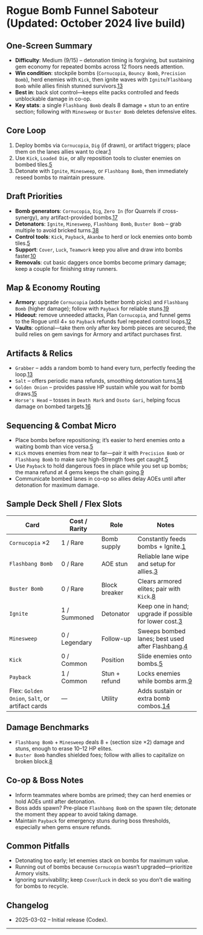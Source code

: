 # Rogue Bomb Funnel Saboteur (Updated: October 2024 live build)

## One-Screen Summary
- **Difficulty**: Medium (9/15) – detonation timing is forgiving, but sustaining gem economy for repeated bombs across 12 floors needs attention.
- **Win condition**: stockpile bombs (`Cornucopia`, `Bouncy Bomb`, `Precision Bomb`), herd enemies with `Kick`, then ignite waves with `Ignite`/`Flashbang Bomb` while allies finish stunned survivors.[1][2][3][4]
- **Best in**: back slot control—keeps elite packs controlled and feeds unblockable damage in co-op.
- **Key stats**: a single `Flashbang Bomb` deals 8 damage + stun to an entire section; following with `Minesweep` or `Buster Bomb` deletes defensive elites.

## Core Loop
1. Deploy bombs via `Cornucopia`, `Dig` (if drawn), or artifact triggers; place them on the lanes allies want to clear.[1][2]
2. Use `Kick`, `Loaded Die`, or ally reposition tools to cluster enemies on bombed tiles.[5][6]
3. Detonate with `Ignite`, `Minesweep`, or `Flashbang Bomb`, then immediately reseed bombs to maintain pressure.

## Draft Priorities
- **Bomb generators**: `Cornucopia`, `Dig`, `Zero In` (for Quarrels if cross-synergy), any artifact-provided bombs.[1][2][7]
- **Detonators**: `Ignite`, `Minesweep`, `Flashbang Bomb`, `Buster Bomb` – grab multiple to avoid bricked turns.[3][4][8]
- **Control tools**: `Kick`, `Payback`, `Akanbe` to herd or lock enemies onto bomb tiles.[5][9]
- **Support**: `Cover`, `Luck`, `Teamwork` keep you alive and draw into bombs faster.[10][11]
- **Removals**: cut basic daggers once bombs become primary damage; keep a couple for finishing stray runners.

## Map & Economy Routing
- **Armory**: upgrade `Cornucopia` (adds better bomb picks) and `Flashbang Bomb` (higher damage); follow with `Payback` for reliable stuns.[1][4][9]
- **Hideout**: remove unneeded attacks, Plan `Cornucopia`, and funnel gems to the Rogue until 4+ so `Payback` refunds fuel repeated control loops.[12]
- **Vaults**: optional—take them only after key bomb pieces are secured; the build relies on gem savings for Armory and artifact purchases first.

## Artifacts & Relics
- `Grabber` – adds a random bomb to hand every turn, perfectly feeding the loop.[13]
- `Salt` – offers periodic mana refunds, smoothing detonation turns.[14]
- `Golden Onion` – provides passive HP sustain while you wait for bomb draws.[15]
- `Horse's Head` – tosses in `Death Mark` and `Osoto Gari`, helping focus damage on bombed targets.[16]

## Sequencing & Combat Micro
- Place bombs before repositioning; it’s easier to herd enemies onto a waiting bomb than vice versa.[5]
- `Kick` moves enemies from near to far—pair it with `Precision Bomb` or `Flashbang Bomb` to make sure high-Strength foes get caught.[5][3]
- Use `Payback` to hold dangerous foes in place while you set up bombs; the mana refund at 4 gems keeps the chain going.[9]
- Communicate bombed lanes in co-op so allies delay AOEs until after detonation for maximum damage.

## Sample Deck Shell / Flex Slots
| Card | Cost / Rarity | Role | Notes |
| --- | --- | --- | --- |
| `Cornucopia` ×2 | 1 / Rare | Bomb supply | Constantly feeds bombs + Ignite.[1]
| `Flashbang Bomb` | 0 / Rare | AOE stun | Reliable lane wipe and setup for allies.[3]
| `Buster Bomb` | 0 / Rare | Block breaker | Clears armored elites; pair with `Kick`.[8]
| `Ignite` | 1 / Summoned | Detonator | Keep one in hand; upgrade if possible for lower cost.[3]
| `Minesweep` | 0 / Legendary | Follow-up | Sweeps bombed lanes; best used after Flashbang.[4]
| `Kick` | 0 / Common | Position | Slide enemies onto bombs.[5]
| `Payback` | 1 / Common | Stun + refund | Locks enemies while bombs arm.[9]
| Flex: `Golden Onion`, `Salt`, or artifact cards | — | Utility | Adds sustain or extra bomb combos.[14][15]

## Damage Benchmarks
- `Flashbang Bomb` + `Minesweep` deals 8 + (section size ×2) damage and stuns, enough to erase 10–12 HP elites.
- `Buster Bomb` handles shielded foes; follow with allies to capitalize on broken block.[8]

## Co-op & Boss Notes
- Inform teammates where bombs are primed; they can herd enemies or hold AOEs until after detonation.
- Boss adds spawn? Pre-place `Flashbang Bomb` on the spawn tile; detonate the moment they appear to avoid taking damage.
- Maintain `Payback` for emergency stuns during boss thresholds, especially when gems ensure refunds.

## Common Pitfalls
- Detonating too early; let enemies stack on bombs for maximum value.
- Running out of bombs because `Cornucopia` wasn’t upgraded—prioritize Armory visits.
- Ignoring survivability; keep `Cover`/`Luck` in deck so you don’t die waiting for bombs to recycle.

## Changelog
- 2025-03-02 – Initial release (Codex).

---

[1]: https://hellcard.fandom.com/wiki/Cornucopia "Cornucopia | Hellcard Wiki"
[2]: https://hellcard.fandom.com/wiki/Dig "Dig | Hellcard Wiki"
[3]: https://hellcard.fandom.com/wiki/Flashbang_Bomb "Flashbang Bomb | Hellcard Wiki"
[4]: https://hellcard.fandom.com/wiki/Minesweep "Minesweep | Hellcard Wiki"
[5]: https://hellcard.fandom.com/wiki/Kick "Kick | Hellcard Wiki"
[6]: https://hellcard.fandom.com/wiki/Loaded_Die "Loaded Die | Hellcard Wiki"
[7]: https://hellcard.fandom.com/wiki/Zero_in "Zero in | Hellcard Wiki"
[8]: https://hellcard.fandom.com/wiki/Buster_Bomb "Buster Bomb | Hellcard Wiki"
[9]: https://hellcard.fandom.com/wiki/Payback "Payback | Hellcard Wiki"
[10]: https://hellcard.fandom.com/wiki/Cover "Cover | Hellcard Wiki"
[11]: https://hellcard.fandom.com/wiki/Teamwork "Teamwork | Hellcard Wiki"
[12]: https://hellcard.fandom.com/wiki/Locations "Locations | Hellcard Wiki"
[13]: https://hellcard.fandom.com/wiki/Grabber "Grabber | Hellcard Wiki"
[14]: https://hellcard.fandom.com/wiki/Salt "Salt | Hellcard Wiki"
[15]: https://hellcard.fandom.com/wiki/Golden_Onion "Golden Onion | Hellcard Wiki"
[16]: https://hellcard.fandom.com/wiki/Horse's_Head "Horse's Head | Hellcard Wiki"
